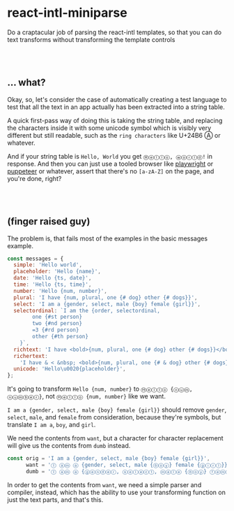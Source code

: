 # react-intl-miniparse

Do a craptacular job of parsing the react-intl templates, so that you can do text 
transforms without transforming the template controls



<br/><br/>

## ... what?

Okay, so, let's consider the case of automatically creating a test language to test 
that all the text in an app actually has been extracted into a string table.

A quick first-pass way of doing this is taking the string table, and replacing the
characters inside it with some unicode symbol which is visibly very different but
still readable, such as the `ring characters` like U+24B6 Ⓐ or whatever.

And if your string table is `Hello, World` you get `Ⓗⓔⓛⓛⓞ, ⓦⓞⓡⓛⓓ!` in 
response.  And then you can just use a tooled browser like 
[playwright](https://github.com/microsoft/playwright) or 
[puppeteer](https://github.com/puppeteer/puppeteer) or whatever, assert that there's
no `[a-zA-Z]` on the page, and you're done, right?



<br/><br/>

## (finger raised guy)

The problem is, that fails most of the examples in the basic messages example.

```javascript
const messages = {
  simple: 'Hello world',
  placeholder: 'Hello {name}',
  date: 'Hello {ts, date}',
  time: 'Hello {ts, time}',
  number: 'Hello {num, number}',
  plural: 'I have {num, plural, one {# dog} other {# dogs}}',
  select: 'I am a {gender, select, male {boy} female {girl}}',
  selectordinal: `I am the {order, selectordinal, 
        one {#st person} 
        two {#nd person}
        =3 {#rd person} 
        other {#th person}
    }`,
  richtext: 'I have <bold>{num, plural, one {# dog} other {# dogs}}</bold>',
  richertext:
    'I have & < &nbsp; <bold>{num, plural, one {# & dog} other {# dogs}}</bold>',
  unicode: 'Hello\u0020{placeholder}',
};
```

It's going to transform `Hello {num, number}` to `Ⓗⓔⓛⓛⓞ {ⓝⓤⓜ, ⓝⓤⓜⓑⓔⓡ}`, 
not `Ⓗⓔⓛⓛⓞ {num, number}` like we want.

`I am a {gender, select, male {boy} female {girl}}` should remove `gender`, 
`select`, `male`, and `female` from consideration, because they're symbols, but 
translate `I am a`, `boy`, and `girl`.

We need the contents from `want`, but a character for character replacement will
give us the contents from `dumb` instead.

```javascript
const orig = 'I am a {gender, select, male {boy} female {girl}}',
      want = 'Ⓘ ⓐⓜ ⓐ {gender, select, male {ⓑⓞⓨ} female {ⓖⓘⓡⓛ}}',
      dumb = 'Ⓘ ⓐⓜ ⓐ {ⓖⓔⓝⓓⓔⓡ, ⓢⓔⓛⓔⓒⓣ, ⓜⓐⓛⓔ {ⓑⓞⓨ} ⓕⓔⓜⓐⓛⓔ {ⓖⓘⓡⓛ}}';
```

In order to get the contents from `want`, we need a simple parser and compiler, 
instead, which has the ability to use your transforming function on just the text
parts, and that's this.
